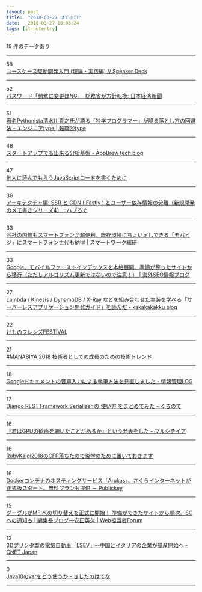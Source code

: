 ```yaml
---
layout: post
title:  "2018-03-27 はてぶIT"
date:   2018-03-27 10:03:24
tags: [it-hotentry]
---
```

19 件のデータあり

<hr><div class="row">
<div class="col-1"><span class="badge badge-pill badge-success h2">58</span></div>
<div class="col-11"><a href='https://speakerdeck.com/s10myk4/yusukesuqu-dong-kai-fa-ru-men-li-lun-shi-jian-bian' target='_blank'>ユースケース駆動開発入門 (理論・実践編) // Speaker Deck</a></div>
</div>
<hr>
<div class="row">
<div class="col-1"><span class="badge badge-pill badge-success h2">52</span></div>
<div class="col-11"><a href='https://r.nikkei.com/article/DGXMZO28578370W8A320C1CC1000?s=3' target='_blank'>パスワード「頻繁に変更はNG」　総務省が方針転換: 日本経済新聞</a></div>
</div>
<hr>
<div class="row">
<div class="col-1"><span class="badge badge-pill badge-success h2">51</span></div>
<div class="col-11"><a href='https://type.jp/et/feature/6678' target='_blank'>著名Pythonista清水川貴之氏が語る「独学プログラマー」が陥る落とし穴の回避法 - エンジニアtype | 転職＠type</a></div>
</div>
<hr>
<div class="row">
<div class="col-1"><span class="badge badge-pill badge-success h2">48</span></div>
<div class="col-11"><a href='http://tech.appbrew.io/entry/2018/03/26/171150' target='_blank'>スタートアップでも出来る分析基盤 - AppBrew tech blog</a></div>
</div>
<hr>
<div class="row">
<div class="col-1"><span class="badge badge-pill badge-success h2">47</span></div>
<div class="col-11"><a href='https://sbfl.net/blog/2018/03/24/readable-javascript-code/' target='_blank'>他人に読んでもらうJavaScriptコードを書くために</a></div>
</div>
<hr>
<div class="row">
<div class="col-1"><span class="badge badge-pill badge-success h2">36</span></div>
<div class="col-11"><a href='https://havelog.ayumusato.com/develop/others/e751-scratch_memo_4.html' target='_blank'>アーキテクチャ編: SSR と CDN ( Fastly ) とユーザー依存情報の分離（新規開発のメモ書きシリーズ4） ::ハブろぐ</a></div>
</div>
<hr>
<div class="row">
<div class="col-1"><span class="badge badge-pill badge-success h2">33</span></div>
<div class="col-11"><a href='https://swri.jp/article/393?medium=hb1803ad' target='_blank'>会社の内線もスマートフォンが超便利。既存環境にちょい足しできる「モバビジ」にスマートフォン世代も納得 | スマートワーク総研</a></div>
</div>
<hr>
<div class="row">
<div class="col-1"><span class="badge badge-pill badge-success h2">33</span></div>
<div class="col-11"><a href='https://www.suzukikenichi.com/blog/google-rolling-out-mobile-first-indexing/' target='_blank'>Google、モバイルファーストインデックスを本格展開、準備が整ったサイトから移行（ただしアルゴリズム更新ではないので注意！） | 海外SEO情報ブログ</a></div>
</div>
<hr>
<div class="row">
<div class="col-1"><span class="badge badge-pill badge-success h2">27</span></div>
<div class="col-11"><a href='http://kakakakakku.hatenablog.com/entry/2018/03/26/213821' target='_blank'>Lambda / Kinesis / DynamoDB / X-Ray などを組み合わせた実装を学べる「サーバーレスアプリケーション開発ガイド」を読んだ - kakakakakku blog</a></div>
</div>
<hr>
<div class="row">
<div class="col-1"><span class="badge badge-pill badge-success h2">22</span></div>
<div class="col-11"><a href='https://kemono-friends-festival.goodroid.co.jp/' target='_blank'>けものフレンズFESTIVAL</a></div>
</div>
<hr>
<div class="row">
<div class="col-1"><span class="badge badge-pill badge-success h2">21</span></div>
<div class="col-11"><a href='https://www.slideshare.net/takoratta/manabiya-2018' target='_blank'>#MANABIYA 2018 技術者としての成長のための技術トレンド</a></div>
</div>
<hr>
<div class="row">
<div class="col-1"><span class="badge badge-pill badge-success h2">18</span></div>
<div class="col-11"><a href='http://hokoxjouhou.blog105.fc2.com/blog-entry-1140.html' target='_blank'>Googleドキュメントの音声入力による執筆方法を見直しました - 情報管理LOG</a></div>
</div>
<hr>
<div class="row">
<div class="col-1"><span class="badge badge-pill badge-success h2">17</span></div>
<div class="col-11"><a href='http://note.crohaco.net/2018/django-rest-framework-serializer/' target='_blank'>Django REST Framework Serializer の 使い方 をまとめてみた - くろのて</a></div>
</div>
<hr>
<div class="row">
<div class="col-1"><span class="badge badge-pill badge-success h2">16</span></div>
<div class="col-11"><a href='http://blog.gmork.in/entry/veda-kyotojs14' target='_blank'>『君はGPUの歓声を聴いたことがあるか』という発表をした - マルシテイア</a></div>
</div>
<hr>
<div class="row">
<div class="col-1"><span class="badge badge-pill badge-success h2">16</span></div>
<div class="col-11"><a href='http://tolarian-academy.net/rubykaigi2018-cfp-rejected/' target='_blank'>RubyKaigi2018のCFP落ちたので後学のために置いておきます</a></div>
</div>
<hr>
<div class="row">
<div class="col-1"><span class="badge badge-pill badge-success h2">16</span></div>
<div class="col-11"><a href='http://www.publickey1.jp/blog/18/dockerarukas.html' target='_blank'>Dockerコンテナのホスティングサービス「Arukas」、さくらインターネットが正式版スタート。無料プランも提供 － Publickey</a></div>
</div>
<hr>
<div class="row">
<div class="col-1"><span class="badge badge-pill badge-success h2">15</span></div>
<div class="col-11"><a href='https://webtan.impress.co.jp/e/2018/03/27/28811' target='_blank'>グーグルがMFIへの切り替えを正式に開始！ 準備ができたサイトから順次。SCへの通知も | 編集長ブログ―安田英久 | Web担当者Forum</a></div>
</div>
<hr>
<div class="row">
<div class="col-1"><span class="badge badge-pill badge-success h2">12</span></div>
<div class="col-11"><a href='https://japan.cnet.com/article/35116688/' target='_blank'>3Dプリンタ製の電気自動車「LSEV」--中国とイタリアの企業が量産開始へ - CNET Japan</a></div>
</div>
<hr>
<div class="row">
<div class="col-1"><span class="badge badge-pill badge-success h2">0</span></div>
<div class="col-11"><a href='http://d.hatena.ne.jp/nowokay/20180326#1522057325' target='_blank'>Java10のvarをどう使うか - きしだのはてな</a></div>
</div>
<hr>

